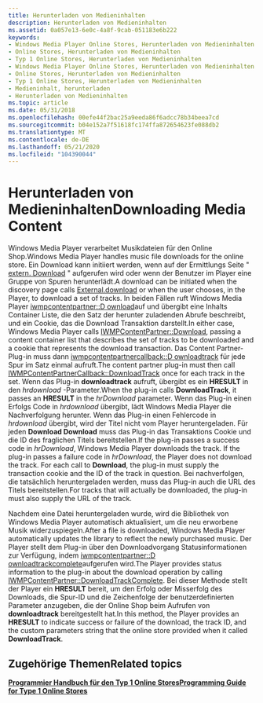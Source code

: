 ```yaml
---
title: Herunterladen von Medieninhalten
description: Herunterladen von Medieninhalten
ms.assetid: 0a057e13-6e0c-4a8f-9cab-051183e6b222
keywords:
- Windows Media Player Online Stores, Herunterladen von Medieninhalten
- Online Stores, Herunterladen von Medieninhalten
- Typ 1 Online Stores, Herunterladen von Medieninhalten
- Windows Media Player Online Stores, Herunterladen von Medieninhalten
- Online Stores, Herunterladen von Medieninhalten
- Typ 1 Online Stores, Herunterladen von Medieninhalten
- Medieninhalt, herunterladen
- Herunterladen von Medieninhalten
ms.topic: article
ms.date: 05/31/2018
ms.openlocfilehash: 00efe44f2bac25a9eeda86f6adcc78b34beea7cd
ms.sourcegitcommit: b04e152a7f51618fc174ffa872654623fe088db2
ms.translationtype: MT
ms.contentlocale: de-DE
ms.lasthandoff: 05/21/2020
ms.locfileid: "104390044"
---
```

# <a name="downloading-media-content"></a><span data-ttu-id="06581-111">Herunterladen von Medieninhalten</span><span class="sxs-lookup"><span data-stu-id="06581-111">Downloading Media Content</span></span>

<span data-ttu-id="06581-112">Windows Media Player verarbeitet Musikdateien für den Online Shop.</span><span class="sxs-lookup"><span data-stu-id="06581-112">Windows Media Player handles music file downloads for the online store.</span></span> <span data-ttu-id="06581-113">Ein Download kann initiiert werden, wenn auf der Ermittlungs Seite " [extern. Download](external-download.md) " aufgerufen wird oder wenn der Benutzer im Player eine Gruppe von Spuren herunterlädt.</span><span class="sxs-lookup"><span data-stu-id="06581-113">A download can be initiated when the discovery page calls [External.download](external-download.md) or when the user chooses, in the Player, to download a set of tracks.</span></span> <span data-ttu-id="06581-114">In beiden Fällen ruft Windows Media Player [iwmpcontentpartner::D ownload](/previous-versions/windows/desktop/api/contentpartner/nf-contentpartner-iwmpcontentpartner-download)auf und übergibt eine Inhalts Container Liste, die den Satz der herunter zuladenden Abrufe beschreibt, und ein Cookie, das die Download Transaktion darstellt.</span><span class="sxs-lookup"><span data-stu-id="06581-114">In either case, Windows Media Player calls [IWMPContentPartner::Download](/previous-versions/windows/desktop/api/contentpartner/nf-contentpartner-iwmpcontentpartner-download), passing a content container list that describes the set of tracks to be downloaded and a cookie that represents the download transaction.</span></span> <span data-ttu-id="06581-115">Das Content Partner-Plug-in muss dann [iwmpcontentpartnercallback::D ownloadtrack](/previous-versions/windows/desktop/api/contentpartner/nf-contentpartner-iwmpcontentpartnercallback-downloadtrack) für jede Spur im Satz einmal aufruft.</span><span class="sxs-lookup"><span data-stu-id="06581-115">The content partner plug-in must then call [IWMPContentPartnerCallback::DownloadTrack](/previous-versions/windows/desktop/api/contentpartner/nf-contentpartner-iwmpcontentpartnercallback-downloadtrack) once for each track in the set.</span></span> <span data-ttu-id="06581-116">Wenn das Plug-in **downloadtrack** aufruft, übergibt es ein **HRESULT** in den *hrdownload* -Parameter.</span><span class="sxs-lookup"><span data-stu-id="06581-116">When the plug-in calls **DownloadTrack**, it passes an **HRESULT** in the *hrDownload* parameter.</span></span> <span data-ttu-id="06581-117">Wenn das Plug-in einen Erfolgs Code in *hrdownload* übergibt, lädt Windows Media Player die Nachverfolgung herunter. Wenn das Plug-in einen Fehlercode in *hrdownload* übergibt, wird der Titel nicht vom Player heruntergeladen. Für jeden **Download Download** muss das Plug-in das Transaktions Cookie und die ID des fraglichen Titels bereitstellen.</span><span class="sxs-lookup"><span data-stu-id="06581-117">If the plug-in passes a success code in *hrDownload*, Windows Media Player downloads the track. If the plug-in passes a failure code in *hrDownload*, the Player does not download the track. For each call to **Download**, the plug-in must supply the transaction cookie and the ID of the track in question.</span></span> <span data-ttu-id="06581-118">Bei nachverfolgen, die tatsächlich heruntergeladen werden, muss das Plug-in auch die URL des Titels bereitstellen.</span><span class="sxs-lookup"><span data-stu-id="06581-118">For tracks that will actually be downloaded, the plug-in must also supply the URL of the track.</span></span>

<span data-ttu-id="06581-119">Nachdem eine Datei heruntergeladen wurde, wird die Bibliothek von Windows Media Player automatisch aktualisiert, um die neu erworbene Musik widerzuspiegeln.</span><span class="sxs-lookup"><span data-stu-id="06581-119">After a file is downloaded, Windows Media Player automatically updates the library to reflect the newly purchased music.</span></span> <span data-ttu-id="06581-120">Der Player stellt dem Plug-in über den Downloadvorgang Statusinformationen zur Verfügung, indem [iwmpcontentpartner::D ownloadtrackcomplete](/previous-versions/windows/desktop/api/contentpartner/nf-contentpartner-iwmpcontentpartner-downloadtrackcomplete)aufgerufen wird.</span><span class="sxs-lookup"><span data-stu-id="06581-120">The Player provides status information to the plug-in about the download operation by calling [IWMPContentPartner::DownloadTrackComplete](/previous-versions/windows/desktop/api/contentpartner/nf-contentpartner-iwmpcontentpartner-downloadtrackcomplete).</span></span> <span data-ttu-id="06581-121">Bei dieser Methode stellt der Player ein **HRESULT** bereit, um den Erfolg oder Misserfolg des Downloads, die Spur-ID und die Zeichenfolge der benutzerdefinierten Parameter anzugeben, die der Online Shop beim Aufrufen von **downloadtrack** bereitgestellt hat.</span><span class="sxs-lookup"><span data-stu-id="06581-121">In this method, the Player provides an **HRESULT** to indicate success or failure of the download, the track ID, and the custom parameters string that the online store provided when it called **DownloadTrack**.</span></span>

## <a name="related-topics"></a><span data-ttu-id="06581-122">Zugehörige Themen</span><span class="sxs-lookup"><span data-stu-id="06581-122">Related topics</span></span>

<dl> <dt>

[<span data-ttu-id="06581-123">**Programmier Handbuch für den Typ 1 Online Stores**</span><span class="sxs-lookup"><span data-stu-id="06581-123">**Programming Guide for Type 1 Online Stores**</span></span>](programming-guide-for-type-1-online-stores.md)
</dt> </dl>

 

 




